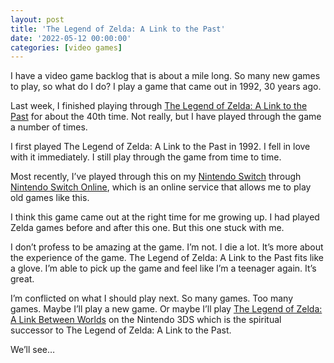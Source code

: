 ```yaml
---
layout: post
title: 'The Legend of Zelda: A Link to the Past'
date: '2022-05-12 00:00:00'
categories: [video games]
---
```


I have a video game backlog that is about a mile long. So many new games to play, so what do I do? I play a game that came out in 1992, 30 years ago.

Last week, I finished playing through [The Legend of Zelda: A Link to the Past](https://en.wikipedia.org/wiki/The_Legend_of_Zelda%3A_A_Link_to_the_Past) for about the 40th time. Not really, but I have played through the game a number of times.

I first played The Legend of Zelda: A Link to the Past in 1992. I fell in love with it immediately. I still play through the game from time to time.

Most recently, I’ve played through this on my [Nintendo Switch](https://www.nintendo.com/switch/) through [Nintendo Switch Online](https://www.nintendo.com/switch/online-service/), which is an online service that allows me to play old games like this.

I think this game came out at the right time for me growing up. I had played Zelda games before and after this one. But this one stuck with me.

I don’t profess to be amazing at the game. I’m not. I die a lot. It’s more about the experience of the game. The Legend of Zelda: A Link to the Past fits like a glove. I’m able to pick up the game and feel like I’m a teenager again. It’s great.

I’m conflicted on what I should play next. So many games. Too many games. Maybe I’ll play a new game. Or maybe I’ll play [The Legend of Zelda: A Link Between Worlds](https://www.nintendo.com/store/products/the-legend-of-zelda-a-link-between-worlds-3ds/) on the Nintendo 3DS which is the spiritual successor to The Legend of Zelda: A Link to the Past.

We’ll see…


